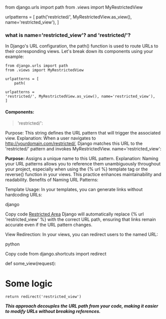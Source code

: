 from django.urls import path
   from .views import MyRestrictedView

   urlpatterns = [
       path('restricted/', MyRestrictedView.as_view(), name='restricted_view'),
   ]
### what is name='restricted_view'? and 'restricted/'?

In Django's URL configuration, the path() function is used to route URLs to their corresponding views. Let's break down its components using your example:


```
from django.urls import path
from .views import MyRestrictedView

urlpatterns = [
    path(

urlpatterns =
'restricted/', MyRestrictedView.as_view(), name='restricted_view'),
]

```
#### Components:

> 'restricted/':

Purpose: This string defines the URL pattern that will trigger the associated view.
Explanation: When a user navigates to http://yourdomain.com/restricted/, Django matches this URL to the 'restricted/' pattern and invokes MyRestrictedView.
name='restricted_view':

**Purpose:** Assigns a unique name to this URL pattern.
Explanation: Naming your URL patterns allows you to reference them unambiguously throughout your project, especially when using the {% url %} template tag or the reverse() function in your views. This practice enhances maintainability and readability.
Benefits of Naming URL Patterns:

Template Usage: In your templates, you can generate links without hardcoding URLs:

django

Copy code
<a href="{% url 'restricted_view' %}">Restricted Area</a>
Django will automatically replace {% url 'restricted_view' %} with the correct URL path, ensuring that links remain accurate even if the URL pattern changes.

View Redirection: In your views, you can redirect users to the named URL:

python

Copy code
from django.shortcuts import redirect

def some_view(request):
    
 
# Some logic
    return redirect('restricted_view')
***This approach decouples the URL path from your code, making it easier to modify URLs without breaking references.***

